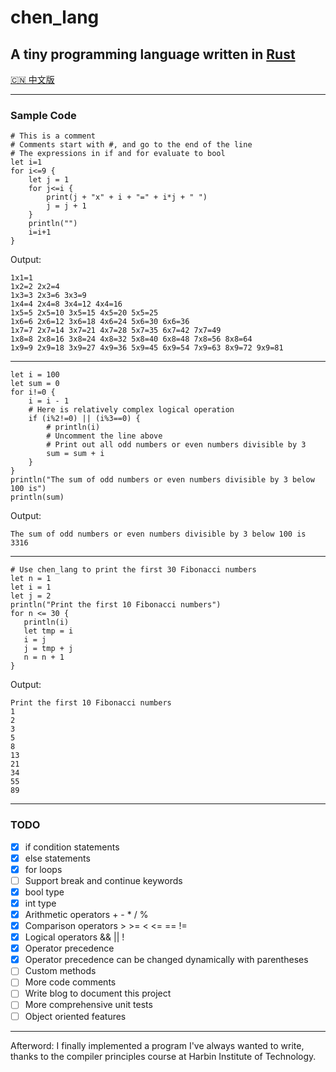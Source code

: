 
# chen_lang

## A tiny programming language written in [Rust](https://www.rust-lang.org)

[🇨🇳 中文版](./readme_cn.md)

---

### Sample Code

```
# This is a comment 
# Comments start with #, and go to the end of the line
# The expressions in if and for evaluate to bool
let i=1
for i<=9 {
    let j = 1
    for j<=i {
        print(j + "x" + i + "=" + i*j + " ")
        j = j + 1
    }
    println("")
    i=i+1
}
```

Output:

```
1x1=1  
1x2=2 2x2=4
1x3=3 2x3=6 3x3=9
1x4=4 2x4=8 3x4=12 4x4=16
1x5=5 2x5=10 3x5=15 4x5=20 5x5=25
1x6=6 2x6=12 3x6=18 4x6=24 5x6=30 6x6=36
1x7=7 2x7=14 3x7=21 4x7=28 5x7=35 6x7=42 7x7=49
1x8=8 2x8=16 3x8=24 4x8=32 5x8=40 6x8=48 7x8=56 8x8=64  
1x9=9 2x9=18 3x9=27 4x9=36 5x9=45 6x9=54 7x9=63 8x9=72 9x9=81
```

---

```
let i = 100
let sum = 0 
for i!=0 {
    i = i - 1
    # Here is relatively complex logical operation
    if (i%2!=0) || (i%3==0) {
        # println(i)
        # Uncomment the line above
        # Print out all odd numbers or even numbers divisible by 3
        sum = sum + i
    }
}
println("The sum of odd numbers or even numbers divisible by 3 below 100 is")  
println(sum)
```

Output:

```
The sum of odd numbers or even numbers divisible by 3 below 100 is
3316
```

---

```
# Use chen_lang to print the first 30 Fibonacci numbers 
let n = 1
let i = 1
let j = 2
println("Print the first 10 Fibonacci numbers")
for n <= 30 {
   println(i)
   let tmp = i
   i = j
   j = tmp + j
   n = n + 1 
}
```

Output:

```
Print the first 10 Fibonacci numbers
1
2
3  
5
8
13
21
34
55
89
```

---

### TODO

* [x] if condition statements
* [x] else statements
* [x] for loops
* [ ] Support break and continue keywords
* [x] bool type
* [x] int type
* [x] Arithmetic operators + - * / %
* [x] Comparison operators > >= < <= == !=
* [x] Logical operators && || !
* [x] Operator precedence
* [x] Operator precedence can be changed dynamically with parentheses
* [ ] Custom methods
* [ ] More code comments
* [ ] Write blog to document this project
* [ ] More comprehensive unit tests
* [ ] Object oriented features

---
Afterword: I finally implemented a program I've always wanted to write, thanks to the compiler principles course at Harbin Institute of Technology.

